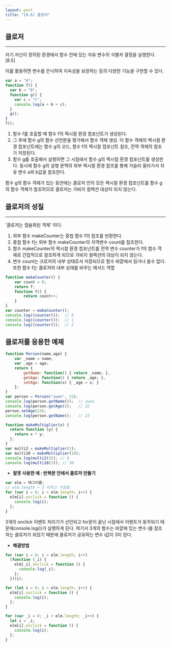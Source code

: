 ```yaml
---
layout: post
title: "[8.6] 클로저"
---
```


## 클로저

---

자기 자신이 정의된 환경에서 함수 안에 있는 자유 변수의 식별자 결정을 실행한다. [8.5]

이를 활용하면 변수를 은닉하여 지속성을 보장하는 등의 다양한 기능을 구현할 수 있다.

```jsx
var a = "A";
function f() {
  var b = "B";
  function g() {
    var c = "C";
    console.log(a + b + c);
  }
  g();
}
f();
```

1. 함수 f를 호출할 때 함수 f의 렉시컬 환경 컴포넌트가 생성된다.
2. 그 후에 함수 g의 함수 선언문을 평가해서 함수 객체 생성. 이 함수 객체의 렉시컬 환경 컴포넌트에는 함수 g의 코드, 함수 f의 렉시컬 컴포넌트 참조, 전역 객체의 참조가 저장된다.
3. 함수 g를 호출해서 실행하면 그 시점에서 함수 g의 렉시컬 환경 컴포넌트를 생성한다. 동시에 함수 g의 실행 문맥의 외부 렉시컬 환경 참조를 통해 거슬러 올라가서 자유 변수 a와 b값을 참조한다.

함수 g의 함수 객체가 있는 동안에는 클로저 안의 모든 렉시컬 환경 컴포넌트를 함수 g의 함수 객체가 참조하므로 클로저는 가비지 컬렉션 대상이 되지 않는다.

## 클로저의 성질

---

'클로저는 캡슐화된 객체' 이다.

1. 외부 함수 makeCounter는 중첩 함수 f의 참조를 반환한다.
2. 중첩 함수 f는 외부 함수 makeCounter의 지역변수 count를 참조한다.
3. 함수 makeCounter의 렉시컬 환경 컴포넌트를 전역 변수 counter가 f의 함수 객체로 간접적으로 참조하게 되므로 가비지 컬렉션의 대상이 되지 않는다.
4. 변수 count는 크로저의 내부 상태로서 저장되므로 함수 바깥에서 읽거나 쓸수 없다. 또한 함수 f는 클로저의 내부 상태를 바꾸는 메서드 역할

```jsx
function makeCounter() {
	var count = 0;
	return f;
	function f() {
		return count++;
	}
}
var counter = makeCounter();
console.log((counter());  // 0
console.log((counter());  // 1
console.log((counter());  // 2
```

## 클로저를 응용한 예제

```jsx
function Person(name,age) {
	var _name = name;
	var _age = age;
	return {
		getName: function() { return _name; },
		getAge: function() { return _age; },
		setAge: function(x) { _age = x; }
	};
}
var person = Person("swan", 22);
console.log(person.getName());  // swan
console.log(person.getAge());   // 22
person.setAge(23);
console.log(person.getName();   // 23
```

```jsx
function makeMultiplier(x) {
  return function (y) {
    return x * y;
  };
}
var multi2 = makeMultiplier(2);
var multi10 = makeMultiplier(10);
console.log(multi2(3)); // 6
console.log(multi10(3)); // 30
```

- **잘못 사용한 예 : 반복문 안에서 클로저 만들기**

```jsx
var elm = 태그이름;
// elm.length = 3 이라고 가정함.
for (var i = 0; i < elm.length; i++) {
  elm[i].onclick = function () {
    console.log(i);
  };
}
```

3개의 onclick 이벤트 처리기가 선언되고 for문이 끝난 시점에서 이벤트가 동작되기 때문에console.log(i)가 실행하게 된다. 여기서 3개의 함수는 바깥에 있는 변수 i를 참조하는 클로저가 되었기 때문에 클로저가 공유하는 변수 i값이 3이 된다.

- **해결방법**

```jsx
for (var i = 0; i < elm.length; i++)
  (function (_i) {
    elm[_i].onclick = function () {
      console.log(_i);
    };
  })(i);
```

```jsx
for (let i = 0; i < elm.length; i++) {
  elm[i].onclick = function () {
    console.log(i);
  };
}
```

```jsx
for (var _i = 0; _i < elm.length; _i++) {
  let i = _i;
  elm[i].onclick = function () {
    console.log(i);
  };
}
```
